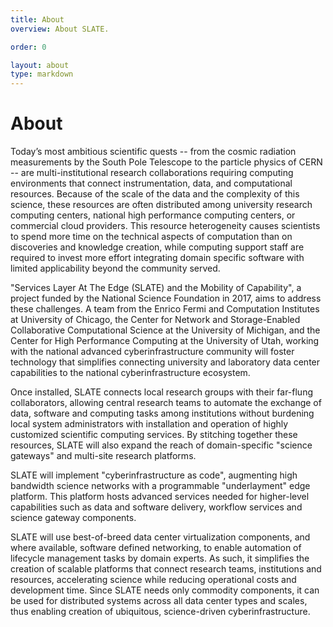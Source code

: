 ```yaml
---
title: About
overview: About SLATE.

order: 0

layout: about
type: markdown
---
```


# About

Today’s most ambitious scientific quests -- from the cosmic radiation measurements by the South Pole Telescope to the particle physics of CERN -- are multi-institutional research collaborations requiring computing environments that connect instrumentation, data, and computational resources. Because of the scale of the data and the complexity of this science,  these resources are often distributed among university research computing centers, national high performance computing centers, or commercial cloud providers.  This resource heterogeneity causes scientists to spend more time on the technical aspects of computation than on discoveries and knowledge creation, while computing support staff are required to invest more effort integrating domain specific software with limited applicability beyond the community served.  

"Services Layer At The Edge (SLATE) and the Mobility of Capability", a project funded by the National Science Foundation in 2017, aims to address these challenges. A team from the Enrico Fermi and Computation Institutes at University of Chicago, the Center for Network and Storage-Enabled Collaborative Computational Science at the University of Michigan, and the Center for High Performance Computing at the University of Utah, working with the national advanced cyberinfrastructure community will foster technology that simplifies connecting university and laboratory data center capabilities to the national cyberinfrastructure ecosystem. 

Once installed, SLATE connects local research groups with their far-flung collaborators, allowing central research teams to automate the exchange of data, software and computing tasks among institutions without burdening local system administrators with installation and operation of highly customized scientific computing services. By stitching together these resources, SLATE will also expand the reach of domain-specific "science gateways" and multi-site research platforms.  

SLATE will implement "cyberinfrastructure as code", augmenting high bandwidth science networks with a programmable "underlayment" edge platform. This platform hosts advanced services needed for higher-level capabilities such as data and software delivery, workflow services and science gateway components.  

SLATE will use best-of-breed data center virtualization components, and where available, software defined networking, to enable automation of lifecycle management tasks by domain experts. As such, it simplifies the creation of scalable platforms that connect research teams, institutions and resources, accelerating science while reducing operational costs and development time. Since SLATE needs only commodity components, it can be used for distributed systems across all data center types and scales, thus enabling creation of ubiquitous, science-driven cyberinfrastructure.

